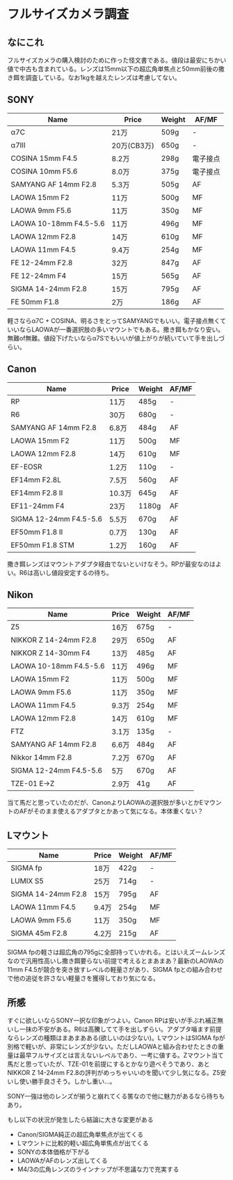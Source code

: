 # フルサイズカメラ調査
## なにこれ
フルサイズカメラの購入検討のために作った怪文書である。値段は最安にちかい値で中古も含まれている。レンズは15mm以下の超広角単焦点と50mm前後の撒き餌を調査している。なお1kgを越えたレンズは考慮してない。

## SONY

|Name|Price|Weight|AF/MF|
|----|-----|------|-----|
|α7C|21万|509g|-|
|α7III|20万(CB3万)|650g|-|
|COSINA 15mm F4.5|8.2万|298g|電子接点|
|COSINA 10mm F5.6|8.0万|375g|電子接点|
|SAMYANG AF 14mm F2.8|5.3万|505g|AF|
|LAOWA 15mm F2|11万|500g|MF|
|LAOWA 9mm F5.6|11万|350g|MF|
|LAOWA 10-18mm F4.5-5.6|11万|496g|MF|
|LAOWA 12mm F2.8|14万|610g|MF|
|LAOWA 11mm F4.5|9.4万|254g|MF|
|FE 12-24mm F2.8|32万|847g|AF|
|FE 12-24mm F4|15万|565g|AF|
|SIGMA 14-24mm F2.8|15万|795g|AF|
|FE 50mm F1.8|2万|186g|AF|

軽さならα7C + COSINA、明るさをとってSAMYANGでもいい。電子接点無くていいならLAOWAが一番選択肢の多いマウントでもある。撒き餌もかなり安い。無難of無難。値段下げたいならα7Sでもいいが値上がりが続いていて手を出しづらい。

## Canon

|Name|Price|Weight|AF/MF|
|----|-----|------|-----|
|RP|11万|485g|-|
|R6|30万|680g|-|
|SAMYANG AF 14mm F2.8|6.8万|484g|AF|
|LAOWA 15mm F2|11万|500g|MF|
|LAOWA 12mm F2.8|14万|610g|MF|
|EF-EOSR|1.2万|110g|-|
|EF14mm F2.8L|7.5万|560g|AF|
|EF14mm F2.8 II|10.3万|645g|AF|
|EF11-24mm F4|23万|1180g|AF|
|SIGMA 12-24mm F4.5-5.6|5.5万|670g|AF|
|EF50mm F1.8 II|0.7万|130g|AF|
|EF50mm F1.8 STM|1.2万|160g|AF|

撒き餌レンズはマウントアダプタ経由でないといけなそう。RPが最安なのはよい。R6は高いし値段安定するの待ち。

## Nikon

|Name|Price|Weight|AF/MF|
|----|-----|------|-----|
|Z5|16万|675g|-|
|NIKKOR Z 14-24mm F2.8|29万|650g|AF|
|NIKKOR Z 14-30mm F4|13万|485g|AF|
|LAOWA 10-18mm F4.5-5.6|11万|496g|MF|
|LAOWA 15mm F2|11万|500g|MF|
|LAOWA 9mm F5.6|11万|350g|MF|
|LAOWA 11mm F4.5|9.3万|254g|MF|
|LAOWA 12mm F2.8|14万|610g|MF|
|FTZ|3.1万|135g|-|
|SAMYANG AF 14mm F2.8|6.6万|484g|AF|
|Nikkor 14mm F2.8|7.2万|670g|AF|
|SIGMA 12-24mm F4.5-5.6|5万|670g|AF|
|TZE-01 E→Z|2.9万|41g|AF|

当て馬だと思っていたのだが、CanonよりLAOWAの選択肢が多いとかEマウントのAFがそのまま使えるアダプタとかあって気になる。本体重くない？

## Lマウント

|Name|Price|Weight|AF/MF|
|----|-----|------|-----|
|SIGMA fp|18万|422g|-|
|LUMIX S5|25万|714g|-|
|SIGMA 14-24mm F2.8|15万|795g|AF|
|LAOWA 11mm F4.5|9.4万|254g|MF|
|LAOWA 9mm F5.6|11万|350g|MF|
|SIGMA 45m F2.8|4.2万|215g|AF|

SIGMA fpの軽さは超広角の795gに全部持っていかれる。とはいえズームレンズなので汎用性高いし撒き餌要らない前提で考えるとまあまあ？最新のLAOWAの11mm F4.5が競合を突き放すレベルの軽量さがあり、SIGMA fpとの組み合わせで他の追従を許さない軽量さを獲得しており気になる。

## 所感
すぐに欲しいならSONY一択な印象がつよい。Canon RPは安いが手ぶれ補正無いし一抹の不安がある。R6は高騰してて手を出しずらい。アダプタ噛ます前提ならレンズの種類はまあまあある(欲しいのは少ない)。LマウントはSIGMA fpが別格で軽いが、非常にレンズが少ない。ただしLAOWAと組み合わせたときの重量は最早フルサイズとは言えないレベルであり、一考に値する。Zマウント当て馬だと思っていたが、TZE-01を前提にするとかなり遊べそうであり、あとNIKKOR Z 14-24mm F2.8の評判がめっちゃいいのを聞いて少し気になる。Z5安いし使い勝手良さそう。しかし重い…。

SONY一強は他のレンズが揃うと崩れてくる筈なので他に魅力があるなら待ちもあり。

もし以下の状況が発生したら結論に大きな変更がある

- Canon/SIGMA純正の超広角単焦点が出てくる
- Lマウントに比較的軽い超広角単焦点が出てくる
- SONYの本体価格が下がる
- LAOWAがAFのレンズ出してくる
- M4/3の広角レンズのラインナップが不思議な力で充実する
